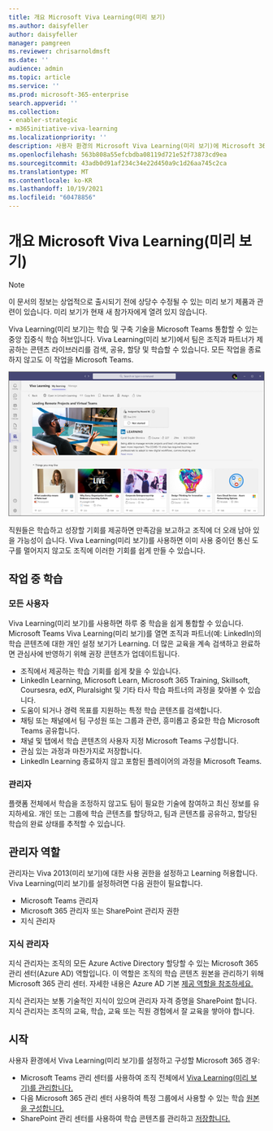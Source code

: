 ```yaml
---
title: 개요 Microsoft Viva Learning(미리 보기)
ms.author: daisyfeller
author: daisyfeller
manager: pamgreen
ms.reviewer: chrisarnoldmsft
ms.date: ''
audience: admin
ms.topic: article
ms.service: ''
ms.prod: microsoft-365-enterprise
search.appverid: ''
ms.collection:
- enabler-strategic
- m365initiative-viva-learning
ms.localizationpriority: ''
description: 사용자 환경의 Microsoft Viva Learning(미리 보기)에 Microsoft 365 대해 자세히 알아보습니다.
ms.openlocfilehash: 563b808a55efcbdba08119d721e52f73873cd9ea
ms.sourcegitcommit: 43adb0d91af234c34e22d450a9c1d26aa745c2ca
ms.translationtype: MT
ms.contentlocale: ko-KR
ms.lasthandoff: 10/19/2021
ms.locfileid: "60478856"
---
```

# <a name="overview-of-microsoft-viva-learning-preview"></a>개요 Microsoft Viva Learning(미리 보기)

> [!NOTE]
> 이 문서의 정보는 상업적으로 출시되기 전에 상당수 수정될 수 있는 미리 보기 제품과 관련이 있습니다. 미리 보기가 현재 새 참가자에게 열려 있지 않습니다.

Viva Learning(미리 보기)는 학습 및 구축 기술을 Microsoft Teams 통합할 수 있는 중앙 집중식 학습 허브입니다. Viva Learning(미리 보기)에서 팀은 조직과 파트너가 제공하는 콘텐츠 라이브러리를 검색, 공유, 할당 및 학습할 수 있습니다. 모든 작업을 종료하지 않고도 이 작업을 Microsoft Teams.

   ![Screenshot of the Viva Learning (Preview) homepage in Teams.](../media/learning/learning-home-teams.png)

직원들은 학습하고 성장할 기회를 제공하면 만족감을 보고하고 조직에 더 오래 남아 있을 가능성이 습니다. Viva Learning(미리 보기)를 사용하면 이미 사용 중이던 통신 도구를 멀어지지 않고도 조직에 이러한 기회를 쉽게 만들 수 있습니다.

## <a name="learn-while-working"></a>작업 중 학습

### <a name="everyone"></a>모든 사용자

Viva Learning(미리 보기)를 사용하면 하루 중 학습을 쉽게 통합할 수 있습니다. Microsoft Teams Viva Learning(미리 보기)를 열면 조직과 파트너(예: LinkedIn)의 학습 콘텐츠에 대한 개인 설정 보기가 Learning. 더 많은 교육을 계속 검색하고 완료하면 관심사에 반영하기 위해 권장 콘텐츠가 업데이트됩니다.

- 조직에서 제공하는 학습 기회를 쉽게 찾을 수 있습니다.
- LinkedIn Learning, Microsoft Learn, Microsoft 365 Training, Skillsoft, Coursesra, edX, Pluralsight 및 기타 타사 학습 파트너의 과정을 찾아볼 수 있습니다.
- 도움이 되거나 경력 목표를 지원하는 특정 학습 콘텐츠를 검색합니다.
- 채팅 또는 채널에서 팀 구성원 또는 그룹과 관련, 흥미롭고 중요한 학습 Microsoft Teams 공유합니다.
- 채널 및 탭에서 학습 콘텐츠의 사용자 지정 Microsoft Teams 구성합니다.
- 관심 있는 과정과 마찬가지로 저장합니다.
- LinkedIn Learning 종료하지 않고 포함된 플레이어의 과정을 Microsoft Teams.

### <a name="managers"></a>관리자

플랫폼 전체에서 학습을 조정하지 않고도 팀이 필요한 기술에 참여하고 최신 정보를 유지하세요. 개인 또는 그룹에 학습 콘텐츠를 할당하고, 팀과 콘텐츠를 공유하고, 할당된 학습의 완료 상태를 추적할 수 있습니다.

## <a name="admin-roles"></a>관리자 역할

관리자는 Viva 2013(미리 보기)에 대한 사용 권한을 설정하고 Learning 허용합니다. Viva Learning(미리 보기)를 설정하려면 다음 권한이 필요합니다.

- Microsoft Teams 관리자
- Microsoft 365 관리자 또는 SharePoint 관리자 권한
- 지식 관리자

### <a name="knowledge-admin"></a>지식 관리자

지식 관리자는 조직의 모든 Azure Active Directory 할당할 수 있는 Microsoft 365 관리 센터(Azure AD) 역할입니다. 이 역할은 조직의 학습 콘텐츠 원본을 관리하기 위해 Microsoft 365 관리 센터. 자세한 내용은 Azure AD 기본 [제공 역할을 참조하세요.](/azure/active-directory/roles/permissions-reference#knowledge-administrator)

지식 관리자는 보통 기술적인 지식이 있으며 관리자 자격 증명을 SharePoint 합니다. 지식 관리자는 조직의 교육, 학습, 교육 또는 직원 경험에서 잘 교육을 쌓아야 합니다.

## <a name="get-started"></a>시작

사용자 환경에서 Viva Learning(미리 보기)를 설정하고 구성할 Microsoft 365 경우:

- Microsoft Teams 관리 센터를 사용하여 조직 전체에서 [Viva Learning(미리 보기)를 관리합니다.](set-up-teams-admin-center.md)
- 다음 Microsoft 365 관리 센터 사용하여 특정 그룹에서 사용할 수 있는 학습 [원본을 구성합니다.](content-sources-365-admin-center.md)
- SharePoint 관리 센터를 사용하여 학습 콘텐츠를 관리하고 [저장합니다.](configure-sharepoint-content-source.md)




